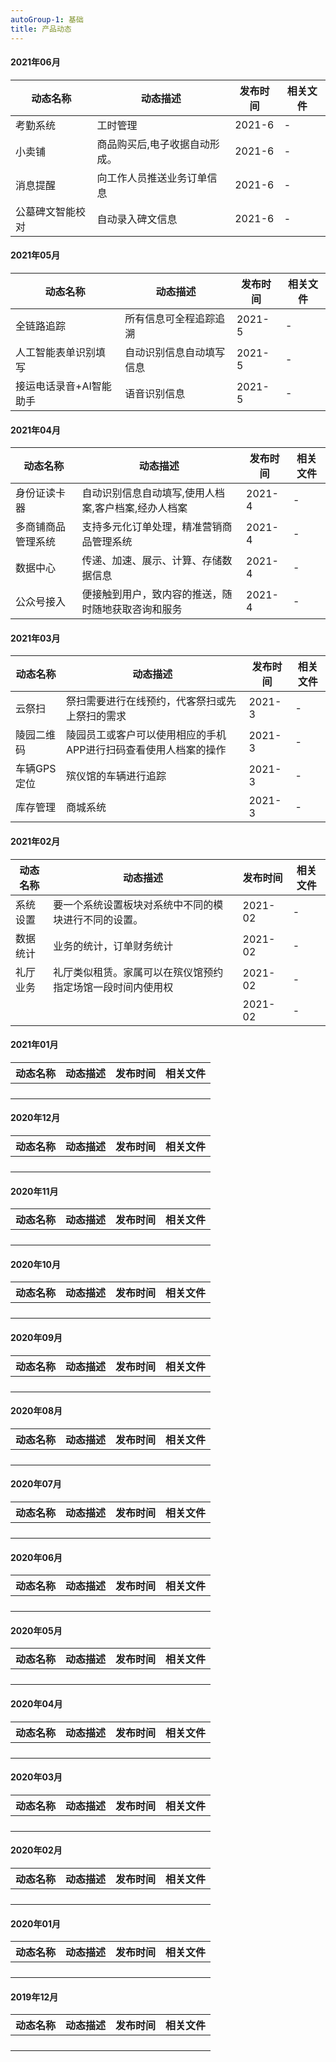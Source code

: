 ```yaml
---
autoGroup-1: 基础
title: 产品动态
---
```


#### 2021年06月

| 动态名称         | 动态描述                      | 发布时间 | 相关文件 |
| ---------------- | ----------------------------- | -------- | -------- |
| 考勤系统         | 工时管理                      | 2021-6   | -        |
| 小卖铺           | 商品购买后,电子收据自动形成。 | 2021-6   | -        |
| 消息提醒         | 向工作人员推送业务订单信息    | 2021-6   | -        |
| 公墓碑文智能校对 | 自动录入碑文信息              | 2021-6   | -        |

#### 2021年05月

| 动态名称                | 动态描述                 | 发布时间 | 相关文件 |
| ----------------------- | ------------------------ | -------- | -------- |
| 全链路追踪              | 所有信息可全程追踪追溯   | 2021-5   | -        |
| 人工智能表单识别填写    | 自动识别信息自动填写信息 | 2021-5   | -        |
| 接运电话录音+AI智能助手 | 语音识别信息             | 2021-5   | -        |

#### 2021年04月

| 动态名称           | 动态描述                                            | 发布时间 | 相关文件 |
| ------------------ | --------------------------------------------------- | -------- | -------- |
| 身份证读卡器       | 自动识别信息自动填写,使用人档案,客户档案,经办人档案 | 2021-4   | -        |
| 多商铺商品管理系统 | 支持多元化订单处理，精准营销商品管理系统            | 2021-4   | -        |
| 数据中心           | 传递、加速、展示、计算、存储数据信息                | 2021-4   | -        |
| 公众号接入         | 便接触到用户，致内容的推送，随时随地获取咨询和服务  | 2021-4   | -        |





#### 2021年03月

| 动态名称    | 动态描述                                                     | 发布时间 | 相关文件 |
| ----------- | ------------------------------------------------------------ | -------- | -------- |
| 云祭扫      | 祭扫需要进行在线预约，代客祭扫或先上祭扫的需求               | 2021-3   | -        |
| 陵园二维码  | 陵园员工或客户可以使用相应的手机APP进行扫码查看使用人档案的操作 | 2021-3   | -        |
| 车辆GPS定位 | 殡仪馆的车辆进行追踪                                         | 2021-3   | -        |
| 库存管理    | 商城系统                                                     | 2021-3   | -        |

#### 2021年02月

| 动态名称 | 动态描述                                                   | 发布时间 | 相关文件 |
| -------- | ---------------------------------------------------------- | -------- | -------- |
| 系统设置 | 要一个系统设置板块对系统中不同的模块进行不同的设置。       | 2021-02  | -        |
| 数据统计 | 业务的统计，订单财务统计                                   | 2021-02  | -        |
| 礼厅业务 | 礼厅类似租赁。家属可以在殡仪馆预约指定场馆一段时间内使用权 | 2021-02  | -        |
|          |                                                            | 2021-02  | -        |

#### 2021年01月

| 动态名称 | 动态描述 | 发布时间 | 相关文件 |
| -------- | -------- | -------- | -------- |
|          |          |          |          |
|          |          |          |          |
|          |          |          |          |
|          |          |          |          |

#### 2020年12月

| 动态名称 | 动态描述 | 发布时间 | 相关文件 |
| -------- | -------- | -------- | -------- |
|          |          |          |          |
|          |          |          |          |
|          |          |          |          |
|          |          |          |          |

#### 2020年11月

| 动态名称 | 动态描述 | 发布时间 | 相关文件 |
| -------- | -------- | -------- | -------- |
|          |          |          |          |
|          |          |          |          |
|          |          |          |          |
|          |          |          |          |

#### 2020年10月

| 动态名称 | 动态描述 | 发布时间 | 相关文件 |
| :------- | :------- | :------- | :------- |
|          |          |          |          |
|          |          |          |          |
|          |          |          |          |
|          |          |          |          |

#### 2020年09月

| 动态名称 | 动态描述 | 发布时间 | 相关文件 |
| -------- | -------- | -------- | -------- |
|          |          |          |          |
|          |          |          |          |
|          |          |          |          |
|          |          |          |          |

#### 2020年08月

| 动态名称 | 动态描述 | 发布时间 | 相关文件 |
| -------- | -------- | -------- | -------- |
|          |          |          |          |
|          |          |          |          |
|          |          |          |          |
|          |          |          |          |

#### 2020年07月

| 动态名称 | 动态描述 | 发布时间 | 相关文件 |
| -------- | -------- | -------- | -------- |
|          |          |          |          |
|          |          |          |          |
|          |          |          |          |
|          |          |          |          |

#### 2020年06月

| 动态名称 | 动态描述 | 发布时间 | 相关文件 |
| -------- | -------- | -------- | -------- |
|          |          |          |          |
|          |          |          |          |
|          |          |          |          |
|          |          |          |          |

#### 2020年05月

| 动态名称 | 动态描述 | 发布时间 | 相关文件 |
| -------- | -------- | -------- | -------- |
|          |          |          |          |
|          |          |          |          |
|          |          |          |          |
|          |          |          |          |

#### 2020年04月

| 动态名称 | 动态描述 | 发布时间 | 相关文件 |
| -------- | -------- | -------- | -------- |
|          |          |          |          |
|          |          |          |          |
|          |          |          |          |
|          |          |          |          |

#### 2020年03月

| 动态名称 | 动态描述 | 发布时间 | 相关文件 |
| -------- | -------- | -------- | -------- |
|          |          |          |          |
|          |          |          |          |
|          |          |          |          |
|          |          |          |          |

#### 2020年02月

| 动态名称 | 动态描述 | 发布时间 | 相关文件 |
| -------- | -------- | -------- | -------- |
|          |          |          |          |
|          |          |          |          |
|          |          |          |          |
|          |          |          |          |

#### 2020年01月

| 动态名称 | 动态描述 | 发布时间 | 相关文件 |
| -------- | -------- | -------- | -------- |
|          |          |          |          |
|          |          |          |          |
|          |          |          |          |
|          |          |          |          |

#### 2019年12月

| 动态名称 | 动态描述 | 发布时间 | 相关文件 |
| -------- | -------- | -------- | -------- |
|          |          |          |          |
|          |          |          |          |
|          |          |          |          |
|          |          |          |          |


